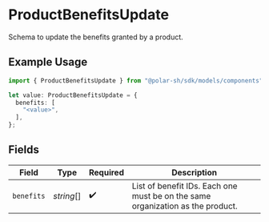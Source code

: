 # ProductBenefitsUpdate

Schema to update the benefits granted by a product.

## Example Usage

```typescript
import { ProductBenefitsUpdate } from "@polar-sh/sdk/models/components";

let value: ProductBenefitsUpdate = {
  benefits: [
    "<value>",
  ],
};
```

## Fields

| Field                                                                          | Type                                                                           | Required                                                                       | Description                                                                    |
| ------------------------------------------------------------------------------ | ------------------------------------------------------------------------------ | ------------------------------------------------------------------------------ | ------------------------------------------------------------------------------ |
| `benefits`                                                                     | *string*[]                                                                     | :heavy_check_mark:                                                             | List of benefit IDs. Each one must be on the same organization as the product. |